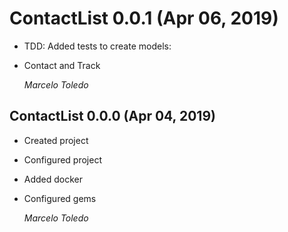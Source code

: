 # ContactList 0.0.1 (Apr 06, 2019)

* TDD: Added tests to create models:
* Contact and Track

  *Marcelo Toledo*

## ContactList 0.0.0 (Apr 04, 2019)

* Created project
* Configured project
* Added docker
* Configured gems

  *Marcelo Toledo*
